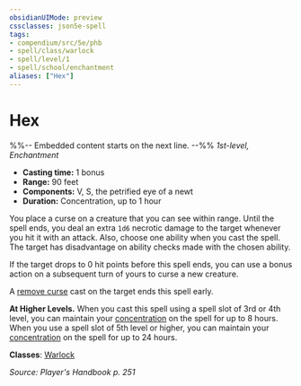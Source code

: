 ```yaml
---
obsidianUIMode: preview
cssclasses: json5e-spell
tags:
- compendium/src/5e/phb
- spell/class/warlock
- spell/level/1
- spell/school/enchantment
aliases: ["Hex"]
---
```

# Hex
%%-- Embedded content starts on the next line. --%%
*1st-level, Enchantment*  

- **Casting time:** 1 bonus
- **Range:** 90 feet
- **Components:** V, S, the petrified eye of a newt
- **Duration:** Concentration, up to 1 hour

You place a curse on a creature that you can see within range. Until the spell ends, you deal an extra `1d6` necrotic damage to the target whenever you hit it with an attack. Also, choose one ability when you cast the spell. The target has disadvantage on ability checks made with the chosen ability.

If the target drops to 0 hit points before this spell ends, you can use a bonus action on a subsequent turn of yours to curse a new creature.

A [remove curse](compendium/spells/remove-curse.md) cast on the target ends this spell early.

**At Higher Levels.** When you cast this spell using a spell slot of 3rd or 4th level, you can maintain your [concentration](rules/conditions.md#concentration) on the spell for up to 8 hours. When you use a spell slot of 5th level or higher, you can maintain your [concentration](rules/conditions.md#concentration) on the spell for up to 24 hours.

**Classes**: [Warlock](compendium/classes/warlock.md)

*Source: Player's Handbook p. 251*
